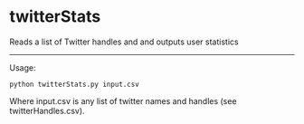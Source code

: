 twitterStats
============

Reads a list of Twitter handles and and outputs user statistics

---

Usage:

`python twitterStats.py input.csv`

Where input.csv is any list of twitter names and handles (see twitterHandles.csv).